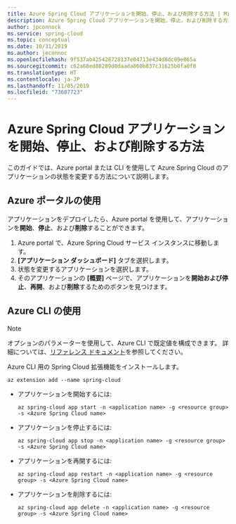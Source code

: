 ```yaml
---
title: Azure Spring Cloud アプリケーションを開始、停止、および削除する方法 | Microsoft Docs
description: Azure Spring Cloud アプリケーションを開始、停止、および削除する方法
author: jpconnock
ms.service: spring-cloud
ms.topic: conceptual
ms.date: 10/31/2019
ms.author: jeconnoc
ms.openlocfilehash: 9f537ab425428728137e04713e434d8dc09e065a
ms.sourcegitcommit: c62a68ed80289d0daada860b837c31625b0fa0f0
ms.translationtype: HT
ms.contentlocale: ja-JP
ms.lasthandoff: 11/05/2019
ms.locfileid: "73607723"
---
```

# <a name="how-to-start-stop-and-delete-your-azure-spring-cloud-application"></a>Azure Spring Cloud アプリケーションを開始、停止、および削除する方法

このガイドでは、Azure portal または CLI を使用して Azure Spring Cloud のアプリケーションの状態を変更する方法について説明します。

## <a name="using-the-azure-portal"></a>Azure ポータルの使用

アプリケーションをデプロイしたら、Azure portal を使用して、アプリケーションを**開始**、**停止**、および**削除**することができます。

1. Azure portal で、Azure Spring Cloud サービス インスタンスに移動します。
1. **[アプリケーション ダッシュボード]** タブを選択します。
1. 状態を変更するアプリケーションを選択します。
2. そのアプリケーションの **[概要]** ページで、アプリケーションを**開始および停止**、**再開**、および**削除**するためのボタンを見つけます。

## <a name="using-the-azure-cli"></a>Azure CLI の使用

> [!NOTE]
> オプションのパラメーターを使用して、Azure CLI で既定値を構成できます。 詳細については、[リファレンス ドキュメント](spring-cloud-cli-reference.md)を参照してください。  

Azure CLI 用の Spring Cloud 拡張機能をインストールします。

```azurecli
az extension add --name spring-cloud
```

* アプリケーションを開始するには:
    ```azurecli
    az spring-cloud app start -n <application name> -g <resource group> -s <Azure Spring Cloud name>
    ```

* アプリケーションを停止するには:
    ```azurecli
    az spring-cloud app stop -n <application name> -g <resource group> -s <Azure Spring Cloud name>
    ```

* アプリケーションを再開するには:
    ```azurecli
    az spring-cloud app restart -n <application name> -g <resource group> -s <Azure Spring Cloud name>
    ```

* アプリケーションを削除するには:
    ```azurecli
    az spring-cloud app delete -n <application name> -g <resource group> -s <Azure Spring Cloud name>
    ```
